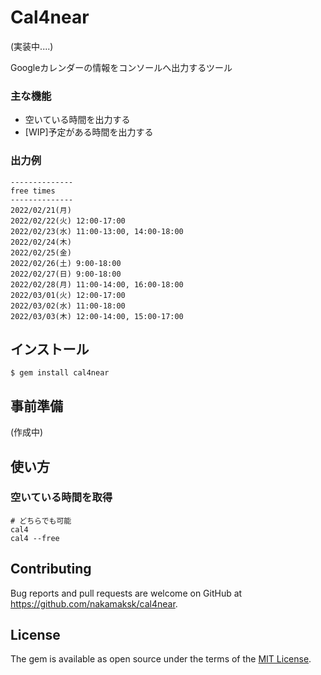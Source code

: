 # Cal4near

(実装中....)

Googleカレンダーの情報をコンソールへ出力するツール

### 主な機能
- 空いている時間を出力する
- [WIP]予定がある時間を出力する

### 出力例

```
--------------
free times
--------------
2022/02/21(月) 
2022/02/22(火) 12:00-17:00
2022/02/23(水) 11:00-13:00, 14:00-18:00
2022/02/24(木) 
2022/02/25(金) 
2022/02/26(土) 9:00-18:00
2022/02/27(日) 9:00-18:00
2022/02/28(月) 11:00-14:00, 16:00-18:00
2022/03/01(火) 12:00-17:00
2022/03/02(水) 11:00-18:00
2022/03/03(木) 12:00-14:00, 15:00-17:00

```

## インストール

    $ gem install cal4near

## 事前準備

(作成中)

## 使い方

### 空いている時間を取得

    # どちらでも可能
    cal4 
    cal4 --free

## Contributing

Bug reports and pull requests are welcome on GitHub at https://github.com/nakamaksk/cal4near.

## License

The gem is available as open source under the terms of the [MIT License](https://opensource.org/licenses/MIT).
